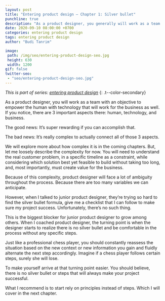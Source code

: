 ```yaml
---
layout: post
title: "Entering product design – Chapter 1: Silver bullet"
punchline: true
description: "As a product designer, you generally will work as a team with an objective to empower the human with technology that will work for the business as well. If you notice, there are 3 important aspects there: human, technology, and business."
date: 2020-09-10 08:00:00 +0700
categories: entering product design
tags: entering product design
author: "Budi Tanrim"

image:
 path: /img/seo/entering-product-design-seo.jpg
 height: 630
 width: 1200
gif: false
twitter-seo: 
 - "seo/entering-product-design-seo.jpg"
---
```


_This is part of series: [entering product design](/2020/entering-product-design-overview)_ 
{: .t--color-secondary}

As a product designer, you will work as a team with an objective to empower the human with technology that will work for the business as well. If you notice, there are 3 important aspects there: human, technology, and business.

The good news: It’s super rewarding if you can accomplish that.

The bad news: It’s really complex to actually connect all of those 3 aspects.

We will explore more about how complex it is in the coming chapters. But, let me loosely describe the complexity for now. You will need to understand the real customer problem, in a specific timeline as a constraint, while considering which solution best yet feasible to build without taking too long, and, most importantly, must create value for the business.

Because of this complexity, product designer will face a lot of ambiguity throughout the process. Because there are too many variables we can anticipate.

However, when I talked to junior product designer, they’re trying so hard to find the silver bullet formula, give me a checklist that I can follow to make sure my project success. Unfortunately, there’s no such thing. 

This is the biggest blocker for junior product designer to grow among others. When I coached product designer, the turning point is when the designer starts to realize there is no silver bullet and be comfortable in the process without any specific steps.

Just like a professional chess player, you should constantly reassess the situation based on the new context or new information you gain and fluidly alternate the next step accordingly. Imagine if a chess player follows certain steps, surely she will lose.

To make yourself arrive at that turning point easier. You should believe, there is no silver bullet or steps that will always make your project successful.

What I recommend is to start rely on principles instead of steps. Which I will cover in the next chapter.
